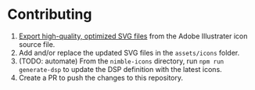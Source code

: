 # Contributing

1. [Export high-quality, optimized SVG files](https://helpx.adobe.com/illustrator/how-to/export-svg.html) from the Adobe Illustrater icon source file.
2. Add and/or replace the updated SVG files in the `assets/icons` folder.
3. (TODO: automate) From the `nimble-icons` directory, run `npm run generate-dsp` to update the DSP definition with the latest icons.
4. Create a PR to push the changes to this repository.
